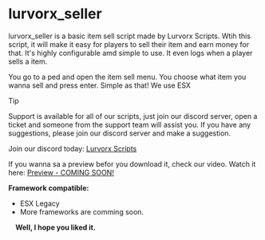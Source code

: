 # lurvorx_seller
lurvorx_seller is a basic item sell script made by Lurvorx Scripts. Wtih this script, it will make it easy for players to sell their item and earn money for that. It's highly configurable amd simple to use. It even logs when a player sells a item.

You go to a ped and open the item sell menu. You choose what item you wanna sell and press enter. Simple as that! We use ESX
⠀
⠀
⠀
> [!TIP]
> Support is available for all of our scripts, just join our discord server, open a ticket and someone from the support team will assist you. If you have any suggestions, please join our discord server and make a suggestion.

Join our discord today: [Lurvorx Scripts](https://discord.gg/jJnE7yTYZW)

If you wanna sa a preview befor you download it, check our video.
Watch it here: [Preview - COMING SOON!]()

**Framework compatible:**
- ESX Legacy
- More frameworks are comming soon.

⠀
**Well, I hope you liked it.**

